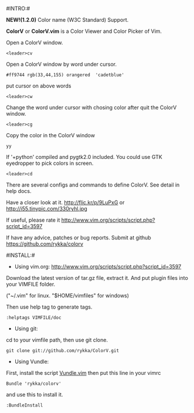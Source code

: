#INTRO:#
    
**NEW!(1.2.0)**  Color name (W3C Standard) Support.

**ColorV** or **ColorV.vim** is a Color Viewer and Color Picker of Vim.

Open a ColorV window.

    <leader>cv

Open a ColorV window by word under cursor.

    #ff9744 rgb(33,44,155) orangered  'cadetblue'

put cursor on above words 
    
    <leader>cw

Change the word under cursor with chosing color after quit the ColorV window.

    <leader>cg

Copy the color in the ColorV window

    yy

If '+python' compiled and pygtk2.0 included.
You could use GTK eyedropper to pick colors in screen.

    <leader>cd

There are several configs and commands to define ColorV. 
See detail in help docs.

Have a closer look at it. 
http://flic.kr/p/9LuPxG
or 
http://i55.tinypic.com/330ryhl.jpg


If useful, please rate it
http://www.vim.org/scripts/script.php?script_id=3597

If have any advice, patches or bug reports.
Submit at github 
https://github.com/rykka/colorv

#INSTALL:#
    
* Using vim.org: http://www.vim.org/scripts/script.php?script_id=3597

Download the latest version of tar.gz file, extract it.
And put plugin files into your VIMFILE folder.

("~/.vim" for linux. "$HOME/vimfiles" for windows)

Then use help tag to generate tags.

    :helptags VIMFILE/doc

* Using git:

cd to your vimfile path, then use git clone.

    git clone git://github.com/rykka/ColorV.git


* Using Vundle:

First, install the script [Vundle.vim](https://github.com/gmarik/vundle)
then put this line in your vimrc

    Bundle 'rykka/colorv'

and use this to install it.

    :BundleInstall

 
